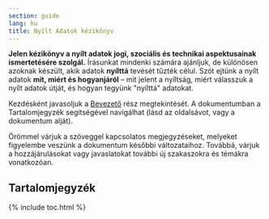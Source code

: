 ```yaml
---
section: guide
lang: hu
title: Nyílt Adatok kézikönyv
---
```


**Jelen kézikönyv a nyílt adatok jogi, szociális és technikai aspektusainak ismertetésére szolgál.**  Írásunkat mindenki számára ajánljuk, de különösen azoknak készült, akik adatok **nyílttá** tevését tűzték célul. Szót ejtünk a nyílt adatok **mit, miért és hogyanjáról** – mit jelent a nyíltság, miért válasszuk a nyílt adatok útját, és hogyan tegyünk "nyílttá" adatokat.

Kezdésként javasoljuk a [Bevezető](introduction/) rész megtekintését. A dokumentumban a Tartalomjegyzék segítségével navigálhat (lásd az oldalsávot, vagy a dokumentum alját).

Örömmel várjuk a szöveggel kapcsolatos megjegyzéseket, melyeket figyelembe veszünk a dokumentum későbbi változataihoz. Továbbá, várjuk a hozzájárulásokat vagy javaslatokat további új szakaszokra és témákra vonatkozóan.

## Tartalomjegyzék

{% include toc.html %}
